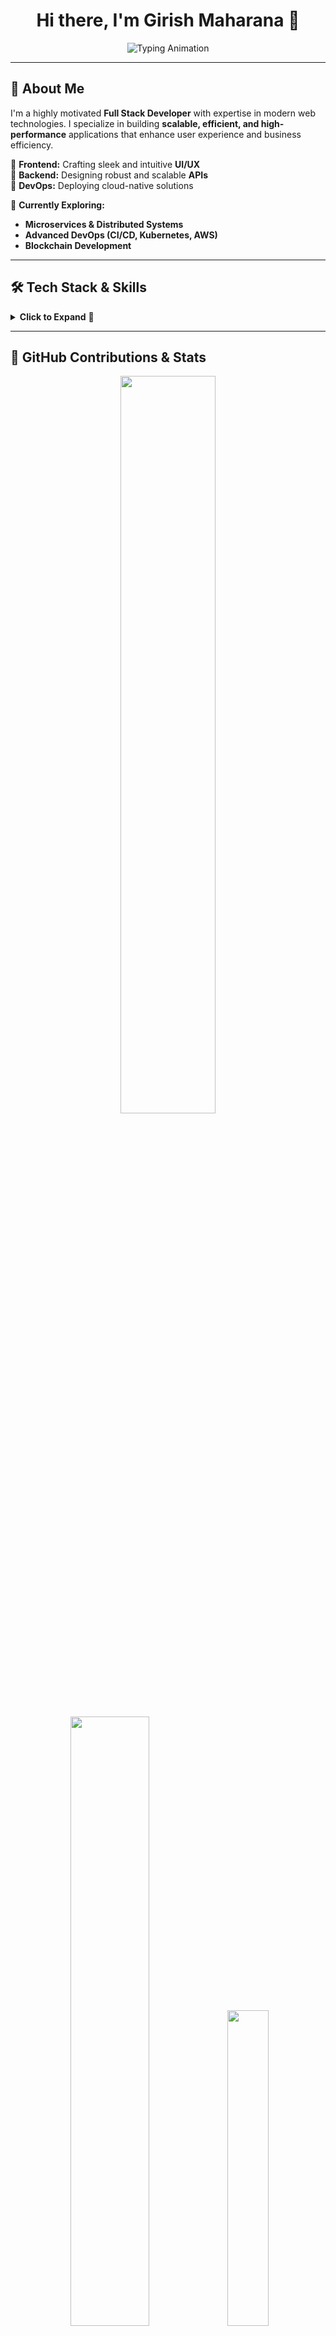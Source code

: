 <h1 align="center"> 
  Hi there, I'm Girish Maharana 👋  
</h1>

<p align="center">
  <img src="https://readme-typing-svg.demolab.com?font=Fira+Code&size=22&pause=1000&color=00FF00&width=600&lines=Full+Stack+Developer;Passionate+about+Web+Technologies;Building+Scalable+and+Efficient+Applications;Enthusiastic+about+Open+Source;Always+Learning+New+Technologies;Problem+Solver+and+Critical+Thinker" alt="Typing Animation" />
</p>

---

## 🚀 About Me  

I'm a highly motivated **Full Stack Developer** with expertise in modern web technologies. I specialize in building **scalable, efficient, and high-performance** applications that enhance user experience and business efficiency.

🔹 **Frontend:** Crafting sleek and intuitive **UI/UX**  
🔹 **Backend:** Designing robust and scalable **APIs**  
🔹 **DevOps:** Deploying cloud-native solutions  

📌 **Currently Exploring:**  
- **Microservices & Distributed Systems**  
- **Advanced DevOps (CI/CD, Kubernetes, AWS)**  
- **Blockchain Development**  

---
## 🛠️ Tech Stack & Skills  

<details>
  <summary><b>Click to Expand</b> 🚀</summary>

### Frontend  
![React](https://img.shields.io/badge/-React-61DAFB?style=flat-square&logo=react&logoColor=black)
![Next.js](https://img.shields.io/badge/-Next.js-000000?style=flat-square&logo=next.js&logoColor=white)
![Angular](https://img.shields.io/badge/-Angular-DD0031?style=flat-square&logo=angular&logoColor=white)
![Vue.js](https://img.shields.io/badge/-Vue.js-4FC08D?style=flat-square&logo=vue.js&logoColor=white)
![Svelte](https://img.shields.io/badge/-Svelte-FF3E00?style=flat-square&logo=svelte&logoColor=white)

### Backend  
![Node.js](https://img.shields.io/badge/-Node.js-339933?style=flat-square&logo=node.js&logoColor=white)
![Express](https://img.shields.io/badge/-Express-000000?style=flat-square&logo=express&logoColor=white)
![Django](https://img.shields.io/badge/-Django-092E20?style=flat-square&logo=django&logoColor=white)
![Flask](https://img.shields.io/badge/-Flask-000000?style=flat-square&logo=flask&logoColor=white)
![Spring Boot](https://img.shields.io/badge/-Spring%20Boot-6DB33F?style=flat-square&logo=spring&logoColor=white)

### Databases  
![MongoDB](https://img.shields.io/badge/-MongoDB-47A248?style=flat-square&logo=mongodb&logoColor=white)
![PostgreSQL](https://img.shields.io/badge/-PostgreSQL-336791?style=flat-square&logo=postgresql&logoColor=white)
![MySQL](https://img.shields.io/badge/-MySQL-4479A1?style=flat-square&logo=mysql&logoColor=white)
![Redis](https://img.shields.io/badge/-Redis-DC382D?style=flat-square&logo=redis&logoColor=white)

### DevOps & Tools  
![Docker](https://img.shields.io/badge/-Docker-2496ED?style=flat-square&logo=docker&logoColor=white)
![Kubernetes](https://img.shields.io/badge/-Kubernetes-326CE5?style=flat-square&logo=kubernetes&logoColor=white)
![Git](https://img.shields.io/badge/-Git-F05032?style=flat-square&logo=git&logoColor=white)
![GitHub](https://img.shields.io/badge/-GitHub-181717?style=flat-square&logo=github&logoColor=white)
![VS Code](https://img.shields.io/badge/-VS%20Code-007ACC?style=flat-square&logo=visual-studio-code&logoColor=white)

</details>

---

## 🎯 GitHub Contributions & Stats   
<div align="center">
  <img src="https://github-readme-stats.vercel.app/api?username=BitHeadmr&theme=highcontrast&hide_border=false&include_all_commits=true&count_private=false" width="55%" /> </br>
  <img src="https://github-readme-streak-stats.herokuapp.com/?user=BitHeadmr&theme=highcontrast&hide_border=false" width="50%" />
  <img src="https://github-readme-stats.vercel.app/api/top-langs/?username=BitHeadmr&theme=highcontrast&hide_border=false&include_all_commits=true&count_private=false&layout=compact" width="36%" /> </br>
</div>

### 🏅 GitHub Trophies  
[![trophy](https://github-profile-trophy.vercel.app/?username=BitHeadmr&theme=shadow_blue&no-frame=false&no-bg=true&margin-w=4)](https://github.com/ryo-ma/github-profile-trophy)

---
### 🔝 Top Contributed Repo
![](https://github-contributor-stats.vercel.app/api?username=BitHeadmr&limit=5&theme=dark&combine_all_yearly_contributions=true)

---
[![](https://visitcount.itsvg.in/api?id=BitHeadmr&icon=4&color=0)](https://visitcount.itsvg.in)

  ## 💰 You can help me by Donating
  [![BuyMeACoffee](https://img.shields.io/badge/Buy%20Me%20a%20Coffee-ffdd00?style=for-the-badge&logo=buy-me-a-coffee&logoColor=black)](https://buymeacoffee.com/bithead) 

  

## 📫 Let's Connect  

🌐 **GitHub:** [BitHeadmr](https://github.com/BitHeadmr)  
💼 **LinkedIn:** [Girish Maharana](https://www.linkedin.com/in/girish-maharana-0180b4258/)  
📧 **Email:** [girishmaharana42@gmail.com](mailto:girishmaharana42@gmail.com) | [girishmaharana97@gmail.com](mailto:girishmaharana97@gmail.com)  

---

<p align="center">
  <img src="https://komarev.com/ghpvc/?username=BitHeadmr&color=green" alt="Profile views" />
</p>

### ✍️ Random Dev Quote
![](https://quotes-github-readme.vercel.app/api?type=horizontal&theme=dark)

⭐️ From [BitHeadmr](https://github.com/BitHeadmr)
